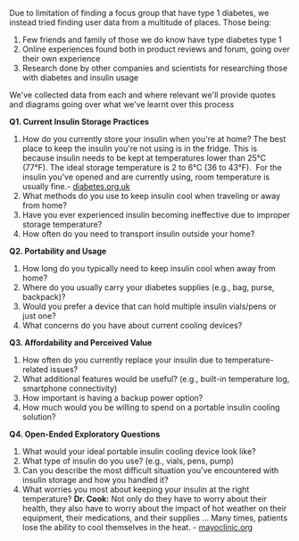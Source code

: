 Due to limitation of finding a focus group that have type 1 diabetes, we instead tried finding user data from a multitude of places. Those being:
1. Few friends and family of those we do know have type diabetes type 1
2. Online experiences found both in product reviews and forum, going over their own experience
3. Research done by other companies and scientists for researching those with diabetes and insulin usage

We've collected data from each and where relevant we'll provide quotes and diagrams going over what we've learnt over this process

**Q1. Current Insulin Storage Practices**

1. How do you currently store your insulin when you're at home?
   The best place to keep the insulin you're not using is in the fridge. This is because insulin needs to be kept at temperatures lower than 25°C (77°F). The ideal storage temperature is 2 to 6°C (36 to 43°F).  For the insulin you've opened and are currently using, room temperature is usually fine.- [diabetes.org.uk](https://www.diabetes.org.uk/about-diabetes/looking-after-diabetes/treatments/insulin/what-is-insulin#:~:text=Storing%20insulin&text=The%20best%20place%20to%20keep,room%20temperature%20is%20usually%20fine.)
2. What methods do you use to keep insulin cool when traveling or away from home?
3. Have you ever experienced insulin becoming ineffective due to improper storage temperature?
4. How often do you need to transport insulin outside your home?

**Q2. Portability and Usage**

1. How long do you typically need to keep insulin cool when away from home?
2. Where do you usually carry your diabetes supplies (e.g., bag, purse, backpack)?
3. Would you prefer a device that can hold multiple insulin vials/pens or just one?
4. What concerns do you have about current cooling devices?

**Q3. Affordability and Perceived Value**

1. How often do you currently replace your insulin due to temperature-related issues?
2. What additional features would be useful? (e.g., built-in temperature log, smartphone connectivity)
3. How important is having a backup power option?
4. How much would you be willing to spend on a portable insulin cooling solution?

**Q4. Open-Ended Exploratory Questions**

1. What would your ideal portable insulin cooling device look like?
2. What type of insulin do you use? (e.g., vials, pens, pump)
3. Can you describe the most difficult situation you've encountered with insulin storage and how you handled it?
4. What worries you most about keeping your insulin at the right temperature?
   **Dr. Cook:** Not only do they have to worry about their health, they also have to worry about the impact of hot weather on their equipment, their medications, and their supplies ... Many times, patients lose the ability to cool themselves in the heat. - [mayoclinic.org](https://www.mayoclinic.org/diseases-conditions/diabetes/multimedia/vid-20078274#:~:text=Not%20only%20do%20they%20have%20to%20worry%20about%20their%20health%2C%20they%20also%20have%20to%20worry%20about%20the%20impact%20of%20hot%20weather%20on%20their%20equipment%2C%20their%20medications%2C%20and%20their%20supplies.)

